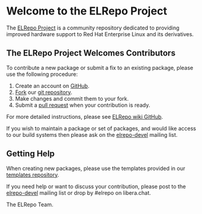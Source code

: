 # Welcome to the ELRepo Project

The [ELRepo Project](http://elrepo.org) is a community repository dedicated to providing improved hardware support to Red Hat Enterprise Linux and its derivatives.

## The ELRepo Project Welcomes Contributors

To contribute a new package or submit a fix to an existing package, please use the following procedure:

1. Create an account on [GitHub](https://github.com/).
2. [Fork](http://help.github.com/fork-a-repo/) our [git repository](https://github.com/elrepo/packages).
3. Make changes and commit them to your fork.
4. Submit a [pull request](http://help.github.com/pull-requests/) when your contribution is ready.

For more detailed instructions, please see [ELRepo wiki GitHub](https://elrepo.org/wiki/doku.php?id=github).

If you wish to maintain a package or set of packages, and would like access to our build systems then please ask on the [elrepo-devel](http://lists.elrepo.org/mailman/listinfo/elrepo-devel) mailing list.

## Getting Help

When creating new packages, please use the templates provided in our [templates repository](https://github.com/elrepo/templates).

If you need help or want to discuss your contribution, please post to the [elrepo-devel](http://lists.elrepo.org/mailman/listinfo/elrepo-devel) mailing list or drop by #elrepo on libera.chat.

The ELRepo Team.
